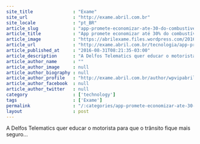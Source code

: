 ```yaml
---
site_title               : "Exame"
site_url                 : "http://exame.abril.com.br"
site_locale              : "pt_BR"
article_slug             : "app-promete-economizar-ate-30-do-combustivel-de-carros"
article_title            : "App promete economizar até 30% do combustível de carros"
article_image            : "https://abrilexame.files.wordpress.com/2016/09/size_960_16_9_banner.jpg?quality=70&strip=all&w=960"
article_url              : "http://exame.abril.com.br/tecnologia/app-promete-economizar-ate-30-do-combustivel-de-carros/"
article_published_at     : "2016-08-31T08:21:35-03:00"
article_description      : "A Delfos Telematics quer educar o motorista para que o trânsito fique mais seguro..."
article_author_name      : ""
article_author_image     : null
article_author_biography : null
article_author_profile   : "http://exame.abril.com.br/author/wpvipabril/"
article_author_facebook  : null
article_author_twitter   : null
category                 : ['technology']
tags                     : ['Exame']
permalink                : "/:categories/app-promete-economizar-ate-30-do-combustivel-de-carros/"
layout                   : post
---
```


A Delfos Telematics quer educar o motorista para que o trânsito fique mais seguro...
